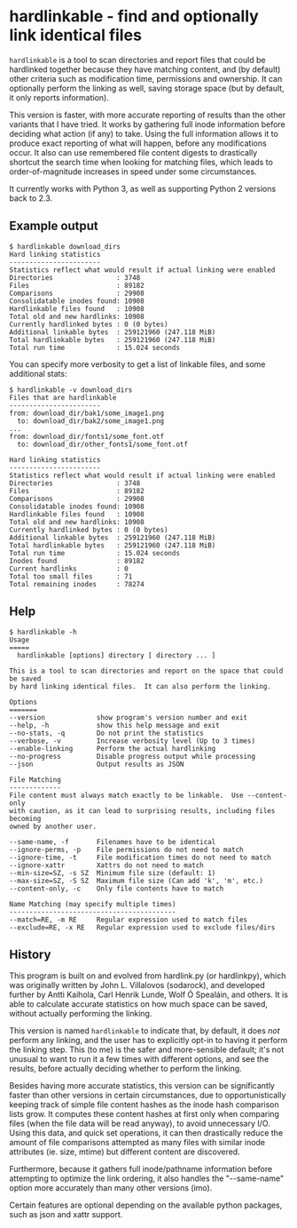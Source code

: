 # hardlinkable - find and optionally link identical files

`hardlinkable` is a tool to scan directories and report files that could be
hardlinked together because they have matching content, and (by default) other
criteria such as modification time, permissions and ownership.  It can
optionally perform the linking as well, saving storage space (but by default,
it only reports information).

This version is faster, with more accurate reporting of results than the other
variants that I have tried.  It works by gathering full inode information
before deciding what action (if any) to take.  Using the full information
allows it to produce exact reporting of what will happen, before any
modifications occur.  It also can use remembered file content digests to
drastically shortcut the search time when looking for matching files, which
leads to order-of-magnitude increases in speed under some circumstances.

It currently works with Python 3, as well as supporting Python 2 versions back
to 2.3.

## Example output
```
$ hardlinkable download_dirs
Hard linking statistics
-----------------------
Statistics reflect what would result if actual linking were enabled
Directories                : 3748
Files                      : 89182
Comparisons                : 29908
Consolidatable inodes found: 10908
Hardlinkable files found   : 10908
Total old and new hardlinks: 10908
Currently hardlinked bytes : 0 (0 bytes)
Additional linkable bytes  : 259121960 (247.118 MiB)
Total hardlinkable bytes   : 259121960 (247.118 MiB)
Total run time             : 15.024 seconds
```

You can specify more verbosity to get a list of linkable files, and some additional stats:
```
$ hardlinkable -v download_dirs
Files that are hardlinkable
-----------------------
from: download_dir/bak1/some_image1.png
  to: download_dir/bak2/some_image1.png
...
from: download_dir/fonts1/some_font.otf
  to: download_dir/other_fonts1/some_font.otf

Hard linking statistics
-----------------------
Statistics reflect what would result if actual linking were enabled
Directories                : 3748
Files                      : 89182
Comparisons                : 29908
Consolidatable inodes found: 10908
Hardlinkable files found   : 10908
Total old and new hardlinks: 10908
Currently hardlinked bytes : 0 (0 bytes)
Additional linkable bytes  : 259121960 (247.118 MiB)
Total hardlinkable bytes   : 259121960 (247.118 MiB)
Total run time             : 15.024 seconds
Inodes found               : 89182
Current hardlinks          : 0
Total too small files      : 71
Total remaining inodes     : 78274
```

## Help
```
$ hardlinkable -h
Usage
=====
  hardlinkable [options] directory [ directory ... ]

This is a tool to scan directories and report on the space that could be saved
by hard linking identical files.  It can also perform the linking.

Options
=======
--version             show program's version number and exit
--help, -h            show this help message and exit
--no-stats, -q        Do not print the statistics
--verbose, -v         Increase verbosity level (Up to 3 times)
--enable-linking      Perform the actual hardlinking
--no-progress         Disable progress output while processing
--json                Output results as JSON

File Matching
-------------
File content must always match exactly to be linkable.  Use --content-only
with caution, as it can lead to surprising results, including files becoming
owned by another user.

--same-name, -f       Filenames have to be identical
--ignore-perms, -p    File permissions do not need to match
--ignore-time, -t     File modification times do not need to match
--ignore-xattr        Xattrs do not need to match
--min-size=SZ, -s SZ  Minimum file size (default: 1)
--max-size=SZ, -S SZ  Maximum file size (Can add 'k', 'm', etc.)
--content-only, -c    Only file contents have to match

Name Matching (may specify multiple times)
------------------------------------------
--match=RE, -m RE     Regular expression used to match files
--exclude=RE, -x RE   Regular expression used to exclude files/dirs
```

## History

This program is built on and evolved from hardlink.py (or hardlinkpy), which
was originally written by John L. Villalovos (sodarock), and developed further
by Antti Kaihola, Carl Henrik Lunde, Wolf Ó Spealáin, and others.  It is able
to calculate accurate statistics on how much space can be saved, without
actually performing the linking.

This version is named ```hardlinkable``` to indicate that, by default, it does
*not* perform any linking, and the user has to explicitly opt-in to having it
perform the linking step.  This (to me) is the safer and more-sensible default;
it's not unusual to want to run it a few times with different options, and see
the results, before actually deciding whether to perform the linking.

Besides having more accurate statistics, this version can be significantly
faster than other versions in certain circumstances, due to opportunistically
keeping track of simple file content hashes as the inode hash comparison lists
grow.  It computes these content hashes at first only when comparing files
(when the file data will be read anyway), to avoid unnecessary I/O.  Using this
data, and quick set operations, it can then drastically reduce the amount of
file comparisons attempted as many files with similar inode attributes (ie.
size, mtime) but different content are discovered.

Furthermore, because it gathers full inode/pathname information before
attempting to optimize the link ordering, it also handles the "--same-name"
option more accurately than many other versions (imo).

Certain features are optional depending on the available python packages, such
as json and xattr support.
